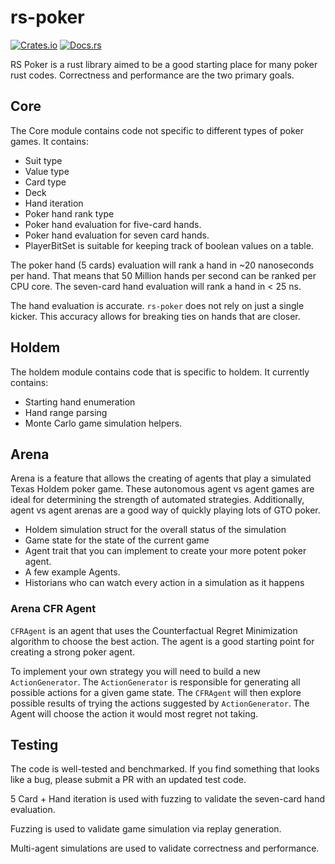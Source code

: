 # rs-poker

[![Crates.io](https://img.shields.io/crates/v/rs-poker.svg)](https://crates.io/crates/rs-poker)
[![Docs.rs](https://docs.rs/rs_poker/badge.svg)](https://docs.rs/rs_poker)

RS Poker is a rust library aimed to be a good starting place for many poker rust
codes. Correctness and performance are the two primary goals.

## Core

The Core module contains code not specific to different types of poker games. It
contains:

- Suit type
- Value type
- Card type
- Deck
- Hand iteration
- Poker hand rank type
- Poker hand evaluation for five-card hands.
- Poker hand evaluation for seven card hands.
- PlayerBitSet is suitable for keeping track of boolean values on a table.

The poker hand (5 cards) evaluation will rank a hand in ~20 nanoseconds per
hand. That means that 50 Million hands per second can be ranked per CPU core.
The seven-card hand evaluation will rank a hand in < 25 ns.

The hand evaluation is accurate. `rs-poker` does not rely on just a single
kicker. This accuracy allows for breaking ties on hands that are closer.

## Holdem

The holdem module contains code that is specific to holdem. It currently
contains:

- Starting hand enumeration
- Hand range parsing
- Monte Carlo game simulation helpers.

## Arena

Arena is a feature that allows the creating of agents that play a simulated
Texas Holdem poker game. These autonomous agent vs agent games are ideal for
determining the strength of automated strategies. Additionally, agent vs agent
arenas are a good way of quickly playing lots of GTO poker.

- Holdem simulation struct for the overall status of the simulation
- Game state for the state of the current game
- Agent trait that you can implement to create your more potent poker agent.
- A few example Agents.
- Historians who can watch every action in a simulation as it happens

### Arena CFR Agent

`CFRAgent` is an agent that uses the Counterfactual Regret Minimization
algorithm to choose the best action. The agent is a good starting point for
creating a strong poker agent.

To implement your own strategy you will need to build a new `ActionGenerator`.
The `ActionGenerator` is responsible for generating all possible actions for a
given game state. The `CFRAgent` will then explore possible results of trying
the actions suggested by `ActionGenerator`. The Agent will choose the action it
would most regret not taking.

## Testing

The code is well-tested and benchmarked. If you find something that looks like a
bug, please submit a PR with an updated test code.

5 Card + Hand iteration is used with fuzzing to validate the seven-card hand
evaluation.

Fuzzing is used to validate game simulation via replay generation.

Multi-agent simulations are used to validate correctness and performance.
